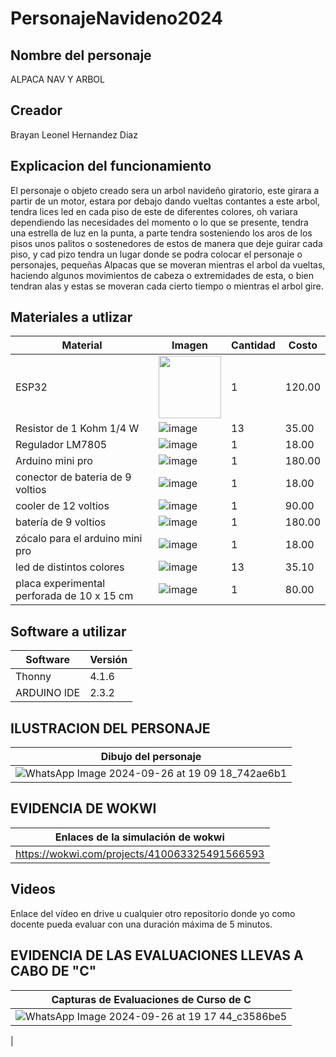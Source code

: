 # PersonajeNavideno2024
## Nombre del personaje
ALPACA NAV Y ARBOL 
## Creador
Brayan Leonel Hernandez Diaz
## Explicacion del funcionamiento
El personaje o objeto creado sera un arbol navideño giratorio, este girara a partir de un motor, estara por debajo dando vueltas contantes a este arbol, tendra lices led en cada piso de este de diferentes colores, oh variara dependiendo las necesidades del momento o lo que se presente, tendra una estrella de luz en la punta, a parte tendra sosteniendo los aros de los pisos unos palitos o sostenedores de estos de manera que deje guirar cada piso, y cad pizo tendra un lugar donde se podra colocar el personaje o personajes, pequeñas Alpacas que se moveran mientras el arbol da vueltas, haciendo algunos movimientos de cabeza o extremidades de esta, o bien tendran alas y estas se moveran cada cierto tiempo o mientras el arbol gire.


## Materiales a utlizar
|Material|Imagen|Cantidad|Costo|
|--|--|--|--|
|ESP32|<img src="https://github.com/user-attachments/assets/0d280367-493e-4f7c-a587-36e1f822116b" width="100"/>|1|120.00|
|Resistor de 1 Kohm 1/4 W|![image](https://github.com/user-attachments/assets/2c2eb495-c37d-4264-a5c6-396aa68bdae7)|13|35.00|
|Regulador LM7805|![image](https://github.com/user-attachments/assets/5ea155d7-1bf7-46c2-a183-263e46a951cb)|1|18.00|
|Arduino mini pro|![image](https://github.com/user-attachments/assets/77e99209-2eb6-47ec-8374-66fa2b0cfe48)|1|180.00|
|conector de bateria de 9 voltios|![image](https://github.com/user-attachments/assets/dbcfbad2-9e6c-4a78-84cf-46c76efff261)|1|18.00|
|cooler de 12 voltios|![image](https://github.com/user-attachments/assets/a130886b-f0f9-48cd-8c81-f0678fe4e19d)|1|90.00|
| batería de 9 voltios|![image](https://github.com/user-attachments/assets/3a83f9ce-bcec-495a-91c8-5b055a0cc285)|1|180.00|
|zócalo para el arduino mini pro|![image](https://github.com/user-attachments/assets/34d02e93-2955-4c8d-a1f4-c5c33c2c5916)|1|18.00|
|led de distintos colores|![image](https://github.com/user-attachments/assets/fc4b364c-0329-47f5-bc17-655cd9a5c234)|13|35.10|
| placa experimental perforada de 10 x 15 cm|![image](https://github.com/user-attachments/assets/09808fe7-5c76-4dfd-979e-69fec9cabf32)|1|80.00|


## Software a utilizar
|Software|Versión|
|--|--|
|Thonny|4.1.6|
|ARDUINO IDE|2.3.2|

## ILUSTRACION DEL PERSONAJE
|Dibujo del personaje|
|--|
|![WhatsApp Image 2024-09-26 at 19 09 18_742ae6b1](https://github.com/user-attachments/assets/a4117176-9f81-4ab4-8149-ee48114b5d0d)|


## EVIDENCIA DE WOKWI
|Enlaces de la simulación de wokwi|
|--|
|https://wokwi.com/projects/410063325491566593|

## Videos
Enlace del vídeo en drive u cualquier otro repositorio donde yo como docente pueda evaluar con una duración máxima de 5 minutos.

## EVIDENCIA DE LAS EVALUACIONES LLEVAS A CABO DE "C"
|Capturas de Evaluaciones de Curso de C|
|--|
|![WhatsApp Image 2024-09-26 at 19 17 44_c3586be5](https://github.com/user-attachments/assets/c1e9dfb9-430c-44e4-a524-0adbab117baa)
|

